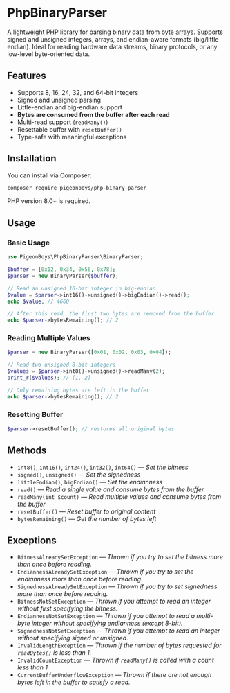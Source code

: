 # PhpBinaryParser

A lightweight PHP library for parsing binary data from byte arrays. Supports signed and unsigned integers, arrays, and endian-aware formats (big/little endian). Ideal for reading hardware data streams, binary protocols, or any low-level byte-oriented data.

## Features

- Supports 8, 16, 24, 32, and 64-bit integers
- Signed and unsigned parsing
- Little-endian and big-endian support
- **Bytes are consumed from the buffer after each read**
- Multi-read support (`readMany()`)
- Resettable buffer with `resetBuffer()`
- Type-safe with meaningful exceptions

## Installation

You can install via Composer:

```bash
composer require pigeonboys/php-binary-parser
```

PHP version 8.0+ is required.

## Usage

### Basic Usage

```php
use PigeonBoys\PhpBinaryParser\BinaryParser;

$buffer = [0x12, 0x34, 0x56, 0x78];
$parser = new BinaryParser($buffer);

// Read an unsigned 16-bit integer in big-endian
$value = $parser->int16()->unsigned()->bigEndian()->read();
echo $value; // 4660

// After this read, the first two bytes are removed from the buffer
echo $parser->bytesRemaining(); // 2
```

### Reading Multiple Values

```php
$parser = new BinaryParser([0x01, 0x02, 0x03, 0x04]);

// Read two unsigned 8-bit integers
$values = $parser->int8()->unsigned()->readMany(2);
print_r($values); // [1, 2]

// Only remaining bytes are left in the buffer
echo $parser->bytesRemaining(); // 2
```

### Resetting Buffer

```php
$parser->resetBuffer(); // restores all original bytes
```

## Methods

- `int8()`, `int16()`, `int24()`, `int32()`, `int64()` — _Set the bitness_
- `signed()`, `unsigned()` — _Set the signedness_
- `littleEndian()`, `bigEndian()` — _Set the endianness_
- `read()` — _Read a single value and consume bytes from the buffer_
- `readMany(int $count)` — _Read multiple values and consume bytes from the buffer_
- `resetBuffer()` — _Reset buffer to original content_
- `bytesRemaining()` — _Get the number of bytes left_

## Exceptions

- `BitnessAlreadySetException` — _Thrown if you try to set the bitness more than once before reading._
- `EndiannessAlreadySetException` — _Thrown if you try to set the endianness more than once before reading._
- `SignednessAlreadySetException` — _Thrown if you try to set signedness more than once before reading._
- `BitnessNotSetException` — _Thrown if you attempt to read an integer without first specifying the bitness._
- `EndiannessNotSetException` — _Thrown if you attempt to read a multi-byte integer without specifying endianness (except 8-bit)._
- `SignednessNotSetException` — _Thrown if you attempt to read an integer without specifying signed or unsigned._
- `InvalidLengthException` — _Thrown if the number of bytes requested for `readBytes()` is less than 1._
- `InvalidCountException` — _Thrown if `readMany()` is called with a count less than 1._
- `CurrentBufferUnderflowException` — _Thrown if there are not enough bytes left in the buffer to satisfy a read._
